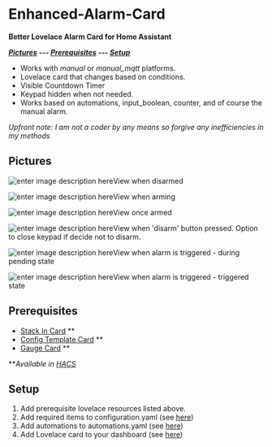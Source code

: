 # Enhanced-Alarm-Card


**Better Lovelace Alarm Card for Home Assistant**

***[Pictures](https://github.com/cj922-HA/Enhanced-Alarm-Card#pictures) --- [Prerequisites](https://github.com/cj922-HA/Enhanced-Alarm-Card#prerequisites) --- [Setup](https://github.com/cj922-HA/Enhanced-Alarm-Card#setup)***
 - Works with *manual* or *manual_mqtt* platforms.
 - Lovelace card that changes based on conditions.
 - Visible Countdown Timer
 - Keypad hidden when not needed.
 - Works based on automations, input_boolean, counter, and of course the manual alarm.

*Upfront note: I am not a coder by any means so forgive any inefficiencies in my methods* 

 ## Pictures
 ![enter image description here](https://i.imgur.com/82WhFjl.jpg)View when disarmed

![enter image description here](https://i.imgur.com/klq30pK.jpg)View when arming

![enter image description here](https://i.imgur.com/sxe6CnV.jpg)View once armed

![enter image description here](https://i.imgur.com/TkHWnN9.jpg)View when 'disarm' button pressed. Option to close keypad if decide not to disarm.

![enter image description here](https://i.imgur.com/vyMXp1A.jpg)View when alarm is triggered - during pending state

![enter image description here](https://i.imgur.com/vv8idb4.jpg)View when alarm is triggered - triggered state

## Prerequisites

 - [Stack In Card](https://github.com/custom-cards/stack-in-card) **
 - [Config Template Card](https://github.com/iantrich/config-template-card) **
 - [Gauge Card](https://github.com/custom-cards/gauge-card) **

***Available in [HACS](https://hacs.xyz/)*

## Setup

 1. Add prerequisite lovelace resources listed above.
 2. Add required items to configuration.yaml (see [here](https://github.com/cj922-HA/Enhanced-Alarm-Card/blob/master/configuration.yaml))
 3. Add automations to automations.yaml (see [here](https://github.com/cj922-HA/Enhanced-Alarm-Card/blob/master/automations.yaml))
 4. Add Lovelace card to your dashboard (see [here](https://github.com/cj922-HA/Enhanced-Alarm-Card/blob/master/Lovelace%20card.yaml))
